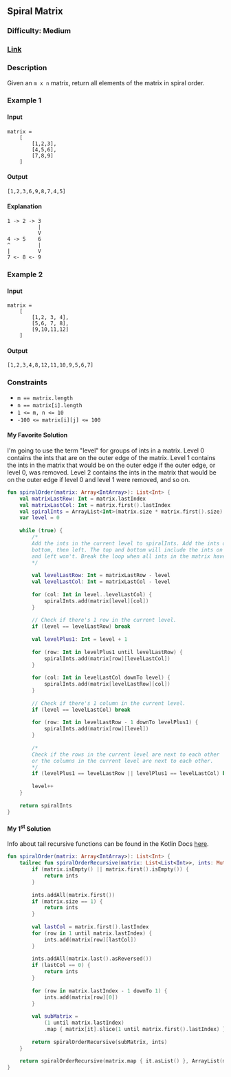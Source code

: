 ## Spiral Matrix
### Difficulty: Medium
### [Link](https://leetcode.com/problems/spiral-matrix/)

### Description

Given an `m x n` matrix, return all elements of the matrix in spiral order.

### Example 1

#### Input

```
matrix =
    [
        [1,2,3],
        [4,5,6],
        [7,8,9]
    ]
```

#### Output
`[1,2,3,6,9,8,7,4,5]`

#### Explanation

```
1 -> 2 -> 3
          |
          V
4 -> 5    6
^         |
|         V
7 <- 8 <- 9
```

### Example 2

#### Input

```
matrix =
    [
        [1,2, 3, 4],
        [5,6, 7, 8],
        [9,10,11,12]
    ]
```

#### Output
`[1,2,3,4,8,12,11,10,9,5,6,7]`

### Constraints

- `m == matrix.length`
- `n == matrix[i].length`
- `1 <= m, n <= 10`
- `-100 <= matrix[i][j] <= 100`

#### My Favorite Solution

I'm going to use the term "level" for groups of ints in a matrix. Level 0 contains the ints that are on the outer edge of the matrix. Level 1 contains the ints in the matrix that would be on the outer edge if the outer edge, or level 0, was removed. Level 2 contains the ints in the matrix that would be on the outer edge if level 0 and level 1 were removed, and so on.

```kotlin
fun spiralOrder(matrix: Array<IntArray>): List<Int> {
    val matrixLastRow: Int = matrix.lastIndex
    val matrixLastCol: Int = matrix.first().lastIndex
    val spiralInts = ArrayList<Int>(matrix.size * matrix.first().size)
    var level = 0
    
    while (true) {
        /*
        Add the ints in the current level to spiralInts. Add the ints on the top, then right, then
        bottom, then left. The top and bottom will include the ints on the corners and the right
        and left won't. Break the loop when all ints in the matrix have been added to sprialInts.
        */
        
        val levelLastRow: Int = matrixLastRow - level
        val levelLastCol: Int = matrixLastCol - level
        
        for (col: Int in level..levelLastCol) {
            spiralInts.add(matrix[level][col])
        }
        
        // Check if there's 1 row in the current level.
        if (level == levelLastRow) break
        
        val levelPlus1: Int = level + 1
        
        for (row: Int in levelPlus1 until levelLastRow) {
            spiralInts.add(matrix[row][levelLastCol])
        }
        
        for (col: Int in levelLastCol downTo level) {
            spiralInts.add(matrix[levelLastRow][col])
        }
        
        // Check if there's 1 column in the current level.
        if (level == levelLastCol) break
        
        for (row: Int in levelLastRow - 1 downTo levelPlus1) {
            spiralInts.add(matrix[row][level])
        }
        
        /*
        Check if the rows in the current level are next to each other
        or the columns in the current level are next to each other.
        */
        if (levelPlus1 == levelLastRow || levelPlus1 == levelLastCol) break
        
        level++
    }
    
    return spiralInts
}
```

#### My 1<sup>st</sup> Solution

Info about tail recursive functions can be found in the Kotlin Docs [here](https://kotlinlang.org/docs/functions.html#tail-recursive-functions).

```kotlin
fun spiralOrder(matrix: Array<IntArray>): List<Int> {
    tailrec fun spiralOrderRecursive(matrix: List<List<Int>>, ints: MutableList<Int>): List<Int> {
        if (matrix.isEmpty() || matrix.first().isEmpty()) {
            return ints
        }
        
        ints.addAll(matrix.first())
        if (matrix.size == 1) {
            return ints
        }
        
        val lastCol = matrix.first().lastIndex
        for (row in 1 until matrix.lastIndex) {
            ints.add(matrix[row][lastCol])
        }
        
        ints.addAll(matrix.last().asReversed())
        if (lastCol == 0) {
            return ints
        }
        
        for (row in matrix.lastIndex - 1 downTo 1) {
            ints.add(matrix[row][0])
        }
        
        val subMatrix =
            (1 until matrix.lastIndex)
            .map { matrix[it].slice(1 until matrix.first().lastIndex) }
        
        return spiralOrderRecursive(subMatrix, ints)
    }
    
    return spiralOrderRecursive(matrix.map { it.asList() }, ArrayList(matrix.size * matrix.first().size))
}
```